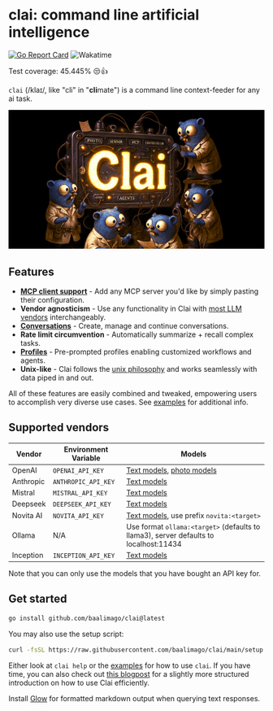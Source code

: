 # clai: command line artificial intelligence

[![Go Report Card](https://goreportcard.com/badge/github.com/baalimago/clai)](https://goreportcard.com/report/github.com/baalimago/clai)
![Wakatime](https://wakatime.com/badge/user/018cc8d2-3fd9-47ef-81dc-e4ad645d5f34/project/018e07e1-bd22-4077-a213-c16290d3db52.svg)

Test coverage: 45.445% 😒👍

`clai` (/klaɪ/, like "cli" in "**cli**mate") is a command line context-feeder for any ai task.

<div align="center">
  <img src="img/banner.jpg" alt="Banner">
</div>

## Features

- **[MCP client support](./EXAMPLES.md#Tooling)** - Add any MCP server you'd like by simply pasting their configuration.
- **Vendor agnosticism** - Use any functionality in Clai with [most LLM vendors](#supported-vendors) interchangeably.
- **[Conversations](./EXAMPLES.md#Conversations)** - Create, manage and continue conversations.
- **Rate limit circumvention** - Automatically summarize + recall complex tasks.
- **[Profiles](./EXAMPLES.md#Profiles)** - Pre-prompted profiles enabling customized workflows and agents.
- **Unix-like** - Clai follows the [unix philosophy](https://en.wikipedia.org/wiki/Unix_philosophy) and works seamlessly with data piped in and out.

All of these features are easily combined and tweaked, empowering users to accomplish very diverse use cases.
See [examples](./EXAMPLES.md) for additional info.

## Supported vendors

| Vendor    | Environment Variable | Models                                                                                                                                                     |
| --------- | -------------------- | ---------------------------------------------------------------------------------------------------------------------------------------------------------- |
| OpenAI    | `OPENAI_API_KEY`     | [Text models](https://platform.openai.com/docs/models/gpt-4-and-gpt-4-turbo), [photo models](https://platform.openai.com/docs/models/dall-e)               |
| Anthropic | `ANTHROPIC_API_KEY`  | [Text models](https://docs.anthropic.com/claude/docs/models-overview#model-recommendations)                                                                |
| Mistral   | `MISTRAL_API_KEY`    | [Text models](https://docs.mistral.ai/getting-started/models/)                                                                                             |
| Deepseek  | `DEEPSEEK_API_KEY`   | [Text models](https://api-docs.deepseek.com/quick_start/pricing)                                                                                           |
| Novita AI | `NOVITA_API_KEY`     | [Text models](https://novita.ai/model-api/product/llm-api?utm_source=github_clai&utm_medium=github_readme&utm_campaign=link), use prefix `novita:<target>` |
| Ollama    | N/A                  | Use format `ollama:<target>` (defaults to llama3), server defaults to localhost:11434                                                                      |
| Inception | `INCEPTION_API_KEY`  | [Text models](https://platform.inceptionlabs.ai/docs#models)                                                                                               |

Note that you can only use the models that you have bought an API key for.

## Get started

```bash
go install github.com/baalimago/clai@latest
```

You may also use the setup script:

```bash
curl -fsSL https://raw.githubusercontent.com/baalimago/clai/main/setup.sh | sh
```

Either look at `clai help` or the [examples](./EXAMPLES.md) for how to use `clai`.
If you have time, you can also check out [this blogpost](https://lorentz.app/blog-item.html?id=clai) for a slightly more structured introduction on how to use Clai efficiently.

Install [Glow](https://github.com/charmbracelet/glow) for formatted markdown output when querying text responses.
